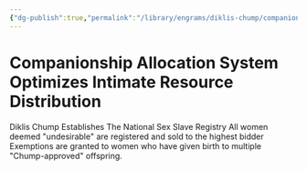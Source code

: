 ```yaml
---
{"dg-publish":true,"permalink":"/library/engrams/diklis-chump/companionship-allocation-system-optimizes-intimate-resource-distribution/","tags":["DC/Women","DC/AS6"]}
---
```


# Companionship Allocation System Optimizes Intimate Resource Distribution
Diklis Chump Establishes The National Sex Slave Registry
	All women deemed "undesirable" are registered and sold to the highest bidder
	Exemptions are granted to women who have given birth to multiple "Chump-approved" offspring.
